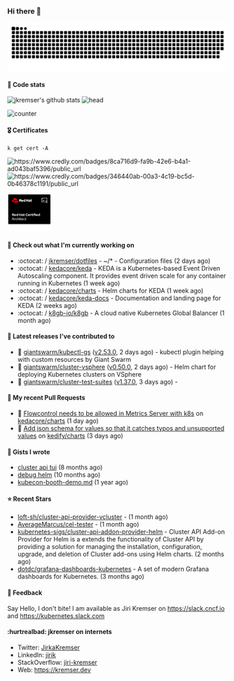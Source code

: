 ### Hi there 👋

<picture>
  <source media="(prefers-color-scheme: dark)" srcset="github-snake-dark.svg" />
  <source media="(prefers-color-scheme: light)" srcset="github-snake.svg" />
  <img alt="github-snake" src="github-snake.svg" />
</picture>

#### 📱 Code stats

![jkremser's github stats](https://github-readme-stats.vercel.app/api?username=jkremser&count_private=true&show_icons=true&hide_border=false&theme=tokyonight&title_color=5bcdec&bg_color=0d1117&border_radius=false) ![head](https://user-images.githubusercontent.com/535866/175570014-71166aaa-95f7-4a4f-869c-93a16481de4e.jpeg)



![counter](https://komarev.com/ghpvc/?username=jkremser&color=5bcdec&style=for-the-badge)

#### 🎖 Certificates
```
k get cert -A
```
<p align="left">
    <a style="text-decoration: none !important;" href="https://www.credly.com/badges/8ca716d9-fa9b-42e6-b4a1-ad043baf5396/public_url">
        <img src="https://training.linuxfoundation.org/wp-content/uploads/2022/11/CKA.png" alt="https://www.credly.com/badges/8ca716d9-fa9b-42e6-b4a1-ad043baf5396/public_url" width="110" height="110"/>
    </a>
    <a style="text-decoration: none !important;" href="https://www.credly.com/badges/346440ab-00a3-4c19-bc5d-0b46378c1191/public_url">
        <img src="https://training.linuxfoundation.org/wp-content/uploads/2022/11/CKS.png" alt="https://www.credly.com/badges/346440ab-00a3-4c19-bc5d-0b46378c1191/public_url" width="110" height="110"/>
    </a>
    <a style="text-decoration: none !important;" href="https://rhtapps.redhat.com/verify/?certId=120-194-022">
        <img src="./rhca.png" alt="https://rhtapps.redhat.com/verify/?certId=120-194-022" width="100" height="100"/>
    </a>
</p>

#### 👷 Check out what I'm currently working on

- :octocat: / [jkremser/dotfiles](https://github.com/jkremser/dotfiles) - ~/*  -  Configuration files (2 days ago)
- :octocat: / [kedacore/keda](https://github.com/kedacore/keda) -  KEDA is a Kubernetes-based Event Driven Autoscaling component. It provides event driven scale for any container running in Kubernetes  (1 week ago)
- :octocat: / [kedacore/charts](https://github.com/kedacore/charts) - Helm charts for KEDA (1 week ago)
- :octocat: / [kedacore/keda-docs](https://github.com/kedacore/keda-docs) - Documentation and landing page for KEDA (2 weeks ago)
- :octocat: / [k8gb-io/k8gb](https://github.com/k8gb-io/k8gb) - A cloud native Kubernetes Global Balancer (1 month ago)

#### 🔭 Latest releases I've contributed to

- 🎉 [giantswarm/kubectl-gs](https://github.com/giantswarm/kubectl-gs) ([v2.53.0](https://github.com/giantswarm/kubectl-gs/releases/tag/v2.53.0), 2 days ago) - kubectl plugin helping with custom resources by Giant Swarm
- 🎉 [giantswarm/cluster-vsphere](https://github.com/giantswarm/cluster-vsphere) ([v0.50.0](https://github.com/giantswarm/cluster-vsphere/releases/tag/v0.50.0), 2 days ago) - Helm chart for deploying Kubernetes clusters on VSphere
- 🎉 [giantswarm/cluster-test-suites](https://github.com/giantswarm/cluster-test-suites) ([v1.37.0](https://github.com/giantswarm/cluster-test-suites/releases/tag/v1.37.0), 3 days ago) - 

#### 🔨 My recent Pull Requests

- 💪 [Flowcontrol needs to be allowed in Metrics Server with k8s](https://github.com/kedacore/charts/pull/628) on [kedacore/charts](https://github.com/kedacore/charts) (1 day ago)
- 💪 [Add json schema for values so that it catches typos and unsupported values](https://github.com/kedify/charts/pull/5) on [kedify/charts](https://github.com/kedify/charts) (3 days ago)

#### 📓 Gists I wrote

- [cluster api tui](https://gist.github.com/176c5bae04a9db8feea0f72217e8eff5) (8 months ago)
- [debug helm](https://gist.github.com/40bc6009eefdea63b57854becf8409a5) (10 months ago)
- [kubecon-booth-demo.md](https://gist.github.com/8ec12c94e4ff2fc8aa0ee0754363a035) (1 year ago)

#### ⭐ Recent Stars

- [loft-sh/cluster-api-provider-vcluster](https://github.com/loft-sh/cluster-api-provider-vcluster) -  (1 month ago)
- [AverageMarcus/cel-tester](https://github.com/AverageMarcus/cel-tester) -  (1 month ago)
- [kubernetes-sigs/cluster-api-addon-provider-helm](https://github.com/kubernetes-sigs/cluster-api-addon-provider-helm) - Cluster API Add-on Provider for Helm is a extends the functionality of Cluster API by providing a solution for managing the installation, configuration, upgrade, and deletion of Cluster add-ons using Helm charts. (2 months ago)
- [dotdc/grafana-dashboards-kubernetes](https://github.com/dotdc/grafana-dashboards-kubernetes) - A set of modern Grafana dashboards for Kubernetes. (3 months ago)

#### 💬 Feedback

Say Hello, I don't bite! I am available as Jiri Kremser on https://slack.cncf.io and https://kubernetes.slack.com


#### :hurtrealbad: jkremser on internets

- Twitter: <a href="https://twitter.com/JirkaKremser">JirkaKremser</a>
- LinkedIn: <a href="https://www.linkedin.com/in/jirik/">jirik</a>
- StackOverflow: <a href="https://stackoverflow.com/users/1594980/jiri-kremser">jiri-kremser</a>
- Web: https://kremser.dev